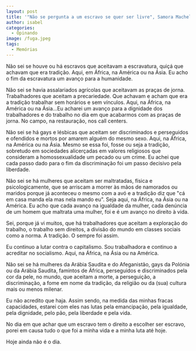 ```yaml
---
layout: post
title: '"Não se pergunta a um escravo se quer ser livre", Samora Machel'
author: isabel
categories:
  - Opinando
image: /fuga.jpeg
tags:
  - Memórias
---
```

N&atilde;o sei se houve ou h&aacute; escravos que aceitavam a escravatura, qui&ccedil;&aacute; que achavam que era tradi&ccedil;&atilde;o. Aqui, em &Aacute;frica, na América ou na &Aacute;sia. Eu acho o fim da escravatura um avan&ccedil;o para a humanidade.

N&atilde;o sei se havia assalariados agr&iacute;colas que aceitavam as pra&ccedil;as de jorna. Trabalhadores que aceitam a precariedade. Que achavam e acham que era a tradi&ccedil;&atilde;o trabalhar sem hor&aacute;rios e sem v&iacute;nculos. Aqui, na &Aacute;frica, na América ou na &Aacute;sia...Eu acharei um avan&ccedil;o para a dignidade dos trabalhadores e do trabalho no dia em que acabarmos com as pra&ccedil;as de jorna. No campo, na restaura&ccedil;&atilde;o, nos call centers.

N&atilde;o sei se h&aacute; gays e lésbicas que aceitam ser discriminados e perseguidos e ofendidos e mortos por amarem alguém do mesmo sexo. Aqui, na &Aacute;frica, na América ou na &Aacute;sia. Mesmo se essa foi, fosse ou seja a tradi&ccedil;&atilde;o, sobretudo em sociedades alicer&ccedil;adas em valores religiosos que consideram a homossexualidade um pecado ou um crime. Eu achei que cada passo dado para o fim da discrimina&ccedil;&atilde;o foi um passo decisivo pela liberdade.

N&atilde;o sei se h&aacute; mulheres que aceitam ser maltratadas, f&iacute;sica e psicologicamente, que se arriscam a morrer &agrave;s m&atilde;os de namorados ou maridos porque j&aacute; aconteceu o mesmo com a av&oacute; e a tradi&ccedil;&atilde;o diz que "c&aacute; em casa manda ela mas nela mando eu". Seja aqui, na &Aacute;frica, na &Aacute;sia ou na América. Eu acho que cada avan&ccedil;o na igualdade da mulher, cada den&uacute;ncia de um homem que maltrata uma mulher, foi e é um avan&ccedil;o no direito &agrave; vida.

Sei, porque j&aacute; vi muitos, que h&aacute; trabalhadores que aceitam a explora&ccedil;&atilde;o do trabalho, o trabalho sem direitos, a divis&atilde;o do mundo em classes sociais como a norma. A tradi&ccedil;&atilde;o. O sempre foi assim.

Eu continuo a lutar contra o capitalismo. Sou trabalhadora e continuo a acreditar no socialismo. Aqui, na &Aacute;frica, na &Aacute;sia ou na América.

N&atilde;o sei se h&aacute; mulheres da Ar&aacute;bia Saudita e do Afeganist&atilde;o, gays da Pol&oacute;nia ou da Ar&aacute;bia Saudita, famintos de &Aacute;frica, perseguidos e discriminados pela cor da pele, no mundo, que aceitam a morte, a persegui&ccedil;&atilde;o, a discrimina&ccedil;&atilde;o, a fome em nome da tradi&ccedil;&atilde;o, da religi&atilde;o ou da (sua) cultura mais ou menos milenar.

Eu n&atilde;o acredito que haja. Assim sendo, na medida das minhas fracas capacidades, estarei com eles nas lutas pela emancipa&ccedil;&atilde;o, pela igualdade, pela dignidade, pelo p&atilde;o, pela liberdade e pela vida.

No dia em que achar que um escravo tem o direito a escolher ser escravo, porei em causa tudo o que foi a minha vida e a minha luta até hoje.

Hoje ainda n&atilde;o é o dia.
